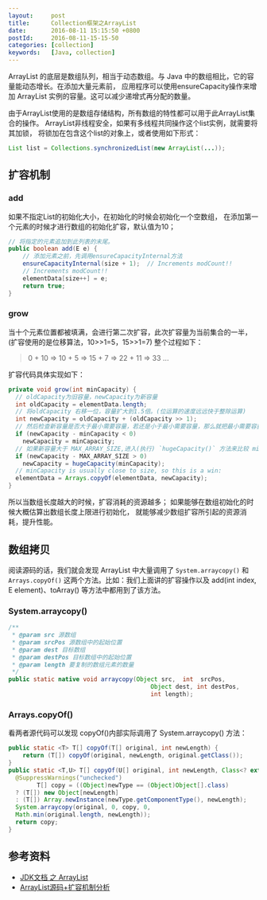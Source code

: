 ```yaml
---
layout:     post
title:      Collection框架之ArrayList
date:       2016-08-11 15:15:50 +0800
postId:     2016-08-11-15-15-50
categories: [collection]
keywords:   [Java, collection]
---
```


ArrayList 的底层是数组队列，相当于动态数组。与 Java 中的数组相比，它的容量能动态增长。在添加大量元素前，
应用程序可以使用ensureCapacity操作来增加 ArrayList 实例的容量。这可以减少递增式再分配的数量。

由于ArrayList使用的是数组存储结构，所有数组的特性都可以用于此ArrayList集合的操作。
ArrayList非线程安全，如果有多线程共同操作这个list实例，就需要将其加锁，
将锁加在包含这个list的对象上，或者使用如下形式：
```java
List list = Collections.synchronizedList(new ArrayList(...));
```

## 扩容机制

### add
如果不指定List的初始化大小，在初始化的时候会初始化一个空数组，
在添加第一个元素的时候才进行数组的初始化扩容，默认值为10；

```java
// 将指定的元素追加到此列表的末尾。
public boolean add(E e) {
    // 添加元素之前，先调用ensureCapacityInternal方法
    ensureCapacityInternal(size + 1);  // Increments modCount!!
    // Increments modCount!!
    elementData[size++] = e;
    return true;
}
```

### grow
当十个元素位置都被填满，会进行第二次扩容，此次扩容量为当前集合的一半，
(扩容使用的是位移算法，10>>1=5，15>>1=7) 整个过程如下：

> 0 + 10 => 10 + 5 => 15 + 7 => 22 + 11 => 33 ...

扩容代码具体实现如下：

```java
private void grow(int minCapacity) {
  // oldCapacity为旧容量，newCapacity为新容量
  int oldCapacity = elementData.length;
  // 将oldCapacity 右移一位，容量扩大到1.5倍。(位运算的速度远远快于整除运算)
  int newCapacity = oldCapacity + (oldCapacity >> 1);
  // 然后检查新容量是否大于最小需要容量，若还是小于最小需要容量，那么就把最小需要容量当作数组的新容量，
  if (newCapacity - minCapacity < 0)
    newCapacity = minCapacity;
  // 如果新容量大于 MAX_ARRAY_SIZE,进入(执行) `hugeCapacity()` 方法来比较 minCapacity 和 MAX_ARRAY_SIZE
  if (newCapacity - MAX_ARRAY_SIZE > 0)
    newCapacity = hugeCapacity(minCapacity);
  // minCapacity is usually close to size, so this is a win:
  elementData = Arrays.copyOf(elementData, newCapacity);
}

```

所以当数组长度越大的时候，扩容消耗的资源越多；
如果能够在数组初始化的时候大概估算出数组长度上限进行初始化，
就能够减少数组扩容所引起的资源消耗，提升性能。

## 数组拷贝

阅读源码的话，我们就会发现 ArrayList 中大量调用了 `System.arraycopy()` 和 `Arrays.copyOf()` 
这两个方法。比如：我们上面讲的扩容操作以及 add(int index, E element)、toArray() 等方法中都用到了该方法。

### System.arraycopy()

```java
/**
 * @param src 源数组
 * @param srcPos 源数组中的起始位置
 * @param dest 目标数组
 * @param destPos 目标数组中的起始位置
 * @param length 要复制的数组元素的数量
 */
public static native void arraycopy(Object src,  int  srcPos,
                                        Object dest, int destPos,
                                        int length);
```

### Arrays.copyOf()
看两者源代码可以发现 copyOf()内部实际调用了 System.arraycopy() 方法：
```java
public static <T> T[] copyOf(T[] original, int newLength) {
    return (T[]) copyOf(original, newLength, original.getClass());
}
public static <T,U> T[] copyOf(U[] original, int newLength, Class<? extends T[]> newType) {
  @SuppressWarnings("unchecked")
        T[] copy = ((Object)newType == (Object)Object[].class)
  ? (T[]) new Object[newLength]
  : (T[]) Array.newInstance(newType.getComponentType(), newLength);
  System.arraycopy(original, 0, copy, 0,
  Math.min(original.length, newLength));
  return copy;
}
```

## 参考资料

* [JDK文档 之 ArrayList](https://docs.oracle.com/javase/8/docs/api/java/util/ArrayList.html)
* [ArrayList源码+扩容机制分析](https://snailclimb.gitee.io/javaguide/#/docs/java/collection/ArrayList源码+扩容机制分析)
